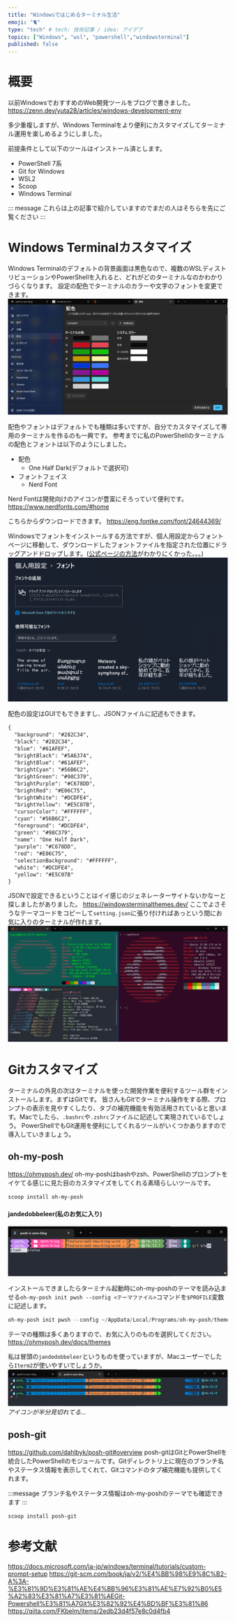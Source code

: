 ```yaml
---
title: "Windowsではじめるターミナル生活"
emoji: "🐈"
type: "tech" # tech: 技術記事 / idea: アイデア
topics: ["Windows", "wsl", "powershell","windowsterminal"]
published: false
---
```


# 概要
以前WindowsでおすすめのWeb開発ツールをブログで書きました。
https://zenn.dev/yuta28/articles/windows-development-env

多少重複しますが、Windows Terminalをより便利にカスタマイズしてターミナル運用を楽しめるようにしました。

前提条件として以下のツールはインストール済とします。

- PowerShell 7系
- Git for Windows
- WSL2
- Scoop
- Windows Terminal

::: message
これらは上の記事で紹介していますのでまだの人はそちらを先にご覧ください
:::

# Windows Terminalカスタマイズ
Windows Terminalのデフォルトの背景画面は黒色なので、複数のWSLディストリビューションやPowerShellを入れると、どれがどのターミナルなのかわかりづらくなります。
設定の配色でターミナルのカラーや文字のフォントを変更できます。
![](/images/windows-git-dev/image1.png)

配色やフォントはデフォルトでも種類は多いですが、自分でカスタマイズして専用のターミナルを作るのも一興です。
参考までに私のPowerShellのターミナルの配色とフォントは以下のようにしました。

- 配色
  - One Half Dark(デフォルトで選択可)
- フォントフェイス
  - Nerd Font

Nerd Fontは開発向けのアイコンが豊富にそろっていて便利です。
https://www.nerdfonts.com/#home

こちらからダウンロードできます。
https://eng.fontke.com/font/24644369/

Windowsでフォントをインストールする方法ですが、個人用設定からフォントページに移動して、ダウンロードしたフォントファイルを指定された位置にドラッグアンドドロップします。([公式ページの方法](https://support.microsoft.com/en-us/office/add-a-font-b7c5f17c-4426-4b53-967f-455339c564c1)がわかりにくかった。。。)
![](/images/windows-git-dev/image2.png)

配色の設定はGUIでもできますし、JSONファイルに記述もできます。

```json: setting.json
{
  "background": "#282C34",
  "black": "#282C34",
  "blue": "#61AFEF",
  "brightBlack": "#5A6374",
  "brightBlue": "#61AFEF",
  "brightCyan": "#56B6C2",
  "brightGreen": "#98C379",
  "brightPurple": "#C678DD",
  "brightRed": "#E06C75",
  "brightWhite": "#DCDFE4",
  "brightYellow": "#E5C07B",
  "cursorColor": "#FFFFFF",
  "cyan": "#56B6C2",
  "foreground": "#DCDFE4",
  "green": "#98C379",
  "name": "One Half Dark",
  "purple": "#C678DD",
  "red": "#E06C75",
  "selectionBackground": "#FFFFFF",
  "white": "#DCDFE4",
  "yellow": "#E5C07B"
}
```

JSONで設定できるということはイイ感じのジェネレーターサイトないかなーと探しましたがありました。
https://windowsterminalthemes.dev/
ここでよさそうなテーマコードをコピーして`setting.json`に張り付ければあっという間にお気に入りのターミナルが作れます。
![](/images/windows-git-dev/image3.png)

# Gitカスタマイズ
ターミナルの外見の次はターミナルを使った開発作業を便利するツール群をインストールします。まずはGitです。
皆さんもGitでターミナル操作をする際、プロンプトの表示を見やすくしたり、タブの補完機能を有効活用されていると思います。Macでしたら、`.bashrc`や`.zshrc`ファイルに記述して実現されているでしょう。
PowerShellでもGit運用を便利にしてくれるツールがいくつかありますので導入していきましょう。

## oh-my-posh
https://ohmyposh.dev/
oh-my-poshはbashやzsh、PowerShellのプロンプトをイケてる感じに見た目のカスタマイズをしてくれる素晴らしいツールです。

```powershell
scoop install oh-my-posh
```

 #### jandedobbeleer(私のお気に入り)
![](/images/windows-git-dev/image4.png)


インストールできましたらターミナル起動時にoh-my-poshのテーマを読み込ませる`oh-my-posh init pwsh --config <テーマファイル>`コマンドを`$PROFILE`変数に記述します。

```powershell
oh-my-posh init pwsh --config ~/AppData/Local/Programs/oh-my-posh/themes/jandedobbeleer.omp.json | Invoke-Expression
```

テーマの種類は多くありますので、お気に入りのものを選択してください。
https://ohmyposh.dev/docs/themes

私は冒頭の`jandedobbeleer`というものを使っていますが、Macユーザーでしたら`Iterm2`が使いやすいでしょうか。
![](/images/windows-git-dev/image5.png)
*アイコンが半分見切れてる…*

## posh-git
https://github.com/dahlbyk/posh-git#overview
posh-gitはGitとPowerShellを統合したPowerShellのモジュールです。Gitディレクトリ上に現在のブランチ名やステータス情報を表示してくれて、Gitコマンドのタブ補完機能も提供してくれます。

:::message
ブランチ名やステータス情報はoh-my-poshのテーマでも確認できます
:::

```powershell
scoop install posh-git
```


# 参考文献
https://docs.microsoft.com/ja-jp/windows/terminal/tutorials/custom-prompt-setup
https://git-scm.com/book/ja/v2/%E4%BB%98%E9%8C%B2-A%3A-%E3%81%9D%E3%81%AE%E4%BB%96%E3%81%AE%E7%92%B0%E5%A2%83%E3%81%A7%E3%81%AEGit-Powershell%E3%81%A7Git%E3%82%92%E4%BD%BF%E3%81%86
https://qiita.com/FKbelm/items/2edb23d4f57e8c0d4fb4